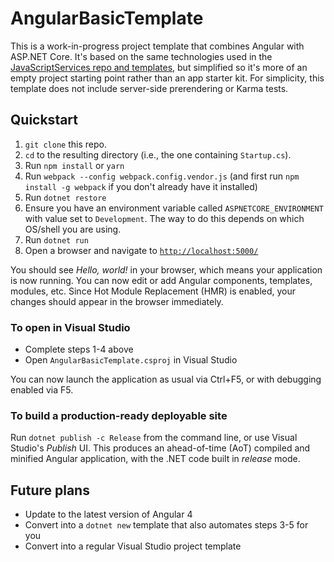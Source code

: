 # AngularBasicTemplate

This is a work-in-progress project template that combines Angular with ASP.NET Core. It's based on the same technologies used in the [JavaScriptServices repo and templates](https://github.com/aspnet/javascriptservices), but simplified so it's more of an empty project starting point rather than an app starter kit. For simplicity, this template does not include server-side prerendering or Karma tests.

## Quickstart

1. `git clone` this repo.
2. `cd` to the resulting directory (i.e., the one containing `Startup.cs`).
3. Run `npm install` or `yarn`
4. Run `webpack --config webpack.config.vendor.js` (and first run `npm install -g webpack` if you don't already have it installed)
5. Run `dotnet restore`
6. Ensure you have an environment variable called `ASPNETCORE_ENVIRONMENT` with value set to `Development`. The way to do this depends on which OS/shell you are using.
7. Run `dotnet run`
8. Open a browser and navigate to [`http://localhost:5000/`](http://localhost:5000/)

You should see *Hello, world!* in your browser, which means your application is now running. You can now edit or add Angular components, templates, modules, etc. Since Hot Module Replacement (HMR) is enabled, your changes should appear in the browser immediately.

### To open in Visual Studio

* Complete steps 1-4 above
* Open `AngularBasicTemplate.csproj` in Visual Studio

You can now launch the application as usual via Ctrl+F5, or with debugging enabled via F5.

### To build a production-ready deployable site

Run `dotnet publish -c Release` from the command line, or use Visual Studio's *Publish* UI. This produces an ahead-of-time (AoT) compiled and minified Angular application, with the .NET code built in *release* mode.

## Future plans

* Update to the latest version of Angular 4
* Convert into a `dotnet new` template that also automates steps 3-5 for you
* Convert into a regular Visual Studio project template
